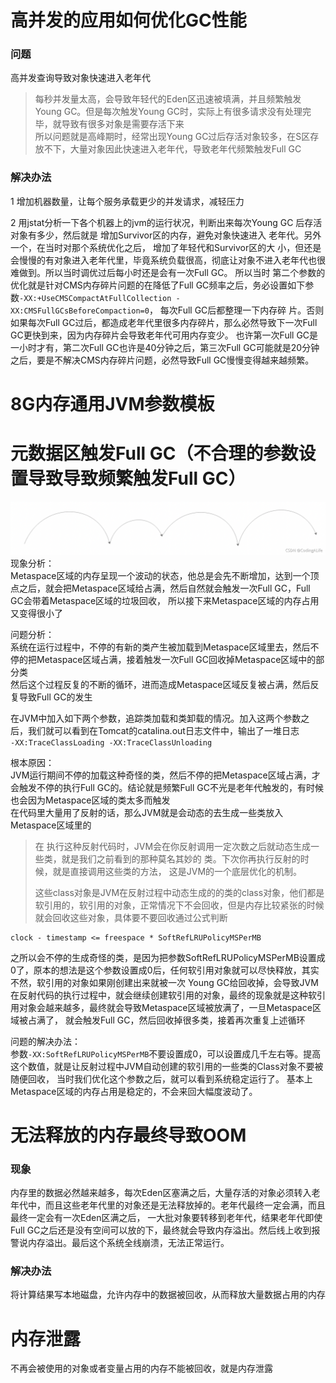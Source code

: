 # 高并发的应用如何优化GC性能
### 问题
高并发查询导致对象快速进入老年代
> 每秒并发量太高，会导致年轻代的Eden区迅速被填满，并且频繁触发Young GC。但是每次触发Young GC时，实际上有很多请求没有处理完毕，就导致有很多对象是需要存活下来  
> 所以问题就是高峰期时，经常出现Young GC过后存活对象较多，在S区存放不下，大量对象因此快速进入老年代，导致老年代频繁触发Full GC

### 解决办法
1 增加机器数量，让每个服务承载更少的并发请求，减轻压力  

2 用jstat分析一下各个机器上的jvm的运行状况，判断出来每次Young GC 后存活对象有多少，然后就是 增加Survivor区的内存，避免对象快速进入 老年代。另外一个，在当时对那个系统优化之后，
增加了年轻代和Survivor区的大 小，但还是会慢慢的有对象进入老年代里，毕竟系统负载很高，彻底让对象不进入老年代也很难做到。所以当时调优过后每小时还是会有一次Full GC。
所以当时 第二个参数的优化就是针对CMS内存碎片问题的在降低了Full GC频率之后，务必设置如下参数```-XX:+UseCMSCompactAtFullCollection - XX:CMSFullGCsBeforeCompaction=0```，
每次Full GC后都整理一下内存碎 片。否则如果每次Full GC过后，都造成老年代里很多内存碎片，那么必然导致下一次Full GC更快到来，因为内存碎片会导致老年代可用内存变少。
也许第一次Full GC是一小时才有，第二次Full GC也许是40分钟之后，第三次Full GC可能就是20分钟之后，要是不解决CMS内存碎片问题，必然导致Full GC慢慢变得越来越频繁。

# 8G内存通用JVM参数模板

# 元数据区触发Full GC（不合理的参数设置导致导致频繁触发Full GC）
![img.png](images/Metaspace内存区域占用的波动曲线图.png)
现象分析：  
Metaspace区域的内存呈现一个波动的状态，他总是会先不断增加，达到一个顶点之后，就会把Metaspace区域给占满，然后自然就会触发一次Full GC，Full GC会带着Metaspace区域的垃圾回收，
所以接下来Metaspace区域的内存占用又变得很小了  

问题分析：  
系统在运行过程中，不停的有新的类产生被加载到Metaspace区域里去，然后不停的把Metaspace区域占满，接着触发一次Full GC回收掉Metaspace区域中的部分类  
然后这个过程反复的不断的循环，进而造成Metaspace区域反复被占满，然后反复导致Full GC的发生  

在JVM中加入如下两个参数，追踪类加载和类卸载的情况。加入这两个参数之后，我们就可以看到在Tomcat的catalina.out日志文件中，输出了一堆日志  
```-XX:TraceClassLoading -XX:TraceClassUnloading```  

根本原因：  
JVM运行期间不停的加载这种奇怪的类，然后不停的把Metaspace区域占满，才会触发不停的执行Full GC的。结论就是频繁Full GC不光是老年代触发的，有时候也会因为Metaspace区域的类太多而触发  
在代码里大量用了反射的话，那么JVM就是会动态的去生成一些类放入Metaspace区域里的  
>  在 执行这种反射代码时，JVM会在你反射调用一定次数之后就动态生成一些类，就是我们之前看到的那种莫名其妙的 类。下次你再执行反射的时候，就是直接调用这些类的方法，
> 这是JVM的一个底层优化的机制。  
> 
> 这些class对象是JVM在反射过程中动态生成的的类的class对象，他们都是软引用的，软引用的对象，正常情况下不会回收，但是内存比较紧张的时候就会回收这些对象，具体要不要回收通过公式判断  

```
clock - timestamp <= freespace * SoftRefLRUPolicyMSPerMB
```
之所以会不停的生成奇怪的类，是因为把参数SoftRefLRUPolicyMSPerMB设置成0了，原本的想法是这个参数设置成0后，任何软引用对象就可以尽快释放，其实不然，软引用的对象如果刚创建出来就被一次
Young GC给回收掉，会导致JVM在反射代码的执行过程中，就会继续创建软引用的对象，最终的现象就是这种软引用对象会越来越多，最终就会导致Metaspace区域被放满了，一旦Metaspace区域被占满了，
就会触发Full GC，然后回收掉很多类，接着再次重复上述循环  

问题的解决办法：  
参数```-XX:SoftRefLRUPolicyMSPerMB```不要设置成0，可以设置成几千左右等。提高这个数值，就是让反射过程中JVM自动创建的软引用的一些类的Class对象不要被随便回收，
当时我们优化这个参数之后，就可以看到系统稳定运行了。 基本上Metaspace区域的内存占用是稳定的，不会来回大幅度波动了。  

# 无法释放的内存最终导致OOM
### 现象
内存里的数据必然越来越多，每次Eden区塞满之后，大量存活的对象必须转入老年代中，而且这些老年代里的对象还是无法释放掉的。老年代最终一定会满，而且最终一定会有一次Eden区满之后，
一大批对象要转移到老年代，结果老年代即使Full GC之后还是没有空间可以放的下，最终就会导致内存溢出。然后线上收到报警说内存溢出。最后这个系统全线崩溃，无法正常运行。

### 解决办法
将计算结果写本地磁盘，允许内存中的数据被回收，从而释放大量数据占用的内存

# 内存泄露
不再会被使用的对象或者变量占用的内存不能被回收，就是内存泄露